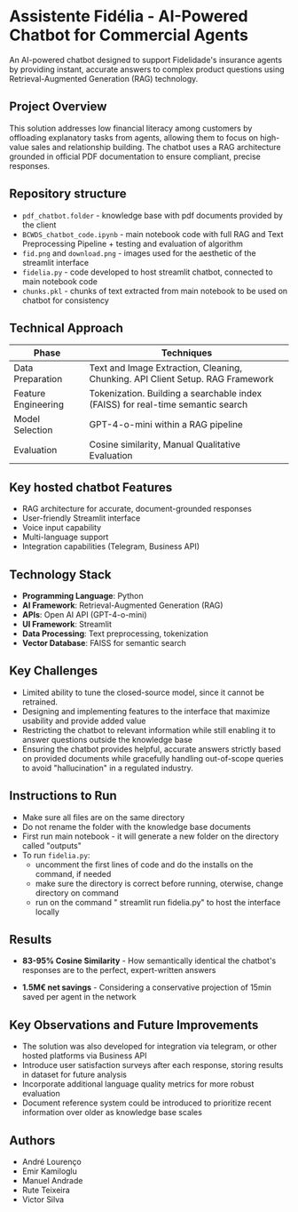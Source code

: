 # Assistente Fidélia - AI-Powered Chatbot for Commercial Agents

An AI-powered chatbot designed to support Fidelidade's insurance agents by providing instant, accurate answers to complex product questions using Retrieval-Augmented Generation (RAG) technology.

## Project Overview

This solution addresses low financial literacy among customers by offloading explanatory tasks from agents, allowing them to focus on high-value sales and relationship building. The chatbot uses a RAG architecture grounded in official PDF documentation to ensure compliant, precise responses.


## Repository structure
- `pdf_chatbot.folder` - knowledge base with pdf documents provided by the client
- `BCWDS_chatbot_code.ipynb` - main notebook code with full RAG and Text Preprocessing Pipeline + testing and evaluation of algorithm
- `fid.png` and `download.png` - images used for the aesthetic of the streamlit interface
- `fidelia.py` - code developed to host streamlit chatbot, connected to main notebook code
- `chunks.pkl` - chunks of text extracted from main notebook to be used on chatbot for consistency

 
## Technical Approach

| Phase              |	          Techniques                                                           |
|--------------------|-------------------------------------------------------------------------------- |
|Data Preparation    | Text and Image Extraction, Cleaning, Chunking. API Client Setup. RAG Framework  |
|Feature Engineering | Tokenization. Building a searchable index (FAISS) for real-time semantic search |
|Model Selection     | GPT-4-o-mini within a RAG pipeline                                              |
|Evaluation	         | Cosine similarity, Manual Qualitative Evaluation                                |


## Key hosted chatbot Features

- RAG architecture for accurate, document-grounded responses
- User-friendly Streamlit interface
- Voice input capability
- Multi-language support
- Integration capabilities (Telegram, Business API)

## Technology Stack

- **Programming Language**: Python
- **AI Framework**: Retrieval-Augmented Generation (RAG)
- **APIs**: Open AI API (GPT-4-o-mini)
- **UI Framework**: Streamlit
- **Data Processing**: Text preprocessing, tokenization
- **Vector Database**: FAISS for semantic search
  

## Key Challenges
- Limited ability to tune the closed-source model, since it cannot be retrained.
- Designing and implementing features to the interface that maximize usability and provide added value
- Restricting the chatbot to relevant information while still enabling it to answer questions outside the knowledge base
- Ensuring the chatbot provides helpful, accurate answers strictly based on provided documents while gracefully handling out-of-scope queries to avoid "hallucination" in a regulated industry.


## Instructions to Run
- Make sure all files are on the same directory
- Do not rename the folder with the knowledge base documents
- First run main notebook - it will generate a new folder on the directory called "outputs"
- To run `fidelia.py`:
  - uncomment the first lines of code and do the installs on the command, if needed
  - make sure the directory is correct before running, oterwise, change directory on command
  - run on the command " streamlit run fidelia.py" to host the interface locally
 
## Results
- **83-95% Cosine Similarity** - How semantically identical the chatbot's responses are to the perfect, expert-written answers

- **1.5M€ net savings** - Considering a conservative projection of 15min saved per agent in the network

## Key Observations and Future Improvements
- The solution was also developed for integration via telegram, or other hosted platforms via Business API
- Introduce user satisfaction surveys after each response, storing results in dataset for future analysis
- Incorporate additional language quality metrics for more robust evaluation
- Document reference system could be introduced to prioritize recent information over older as knowledge base scales

## Authors
- André Lourenço
- Emir Kamiloglu
- Manuel Andrade
- Rute Teixeira
- Victor Silva

